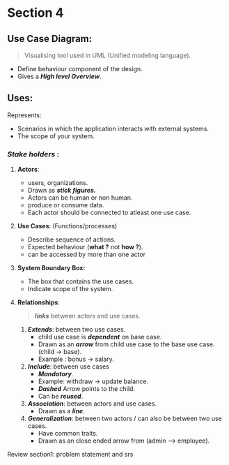# Section 4

## __Use Case Diagram:__
> Visualising tool used in UML (Unified modeling language).

- Define behaviour component of the design.
- Gives a ***High level Overview***.

## Uses:
Represents:
- Scenarios in which the application interacts with external systems.
- The scope of your system.

### ***Stake holders*** : 
1) **Actors**: 
    - users, organizations.
    - Drawn as ***stick figures.***
    - Actors can be human or non human.
    - produce or consume data.
    - Each actor should be connected to atleast one use case.

2) **Use Cases**: (Functions/processes)
    - Describe sequence of actions.
    - Expected behaviour (**what ?** not **how ?**).
    - can be accessed by more than one actor

3) **System Boundary Box:** 
    - The box that contains the use cases.
    - Indicate scope of the system.

4) **Relationships**: 
    > ***links*** between actors and use cases. 
    1) ***Extends***:  between two use cases.
        - child use case is ***dependent*** on base case.
        - Drawn as an ***arrow*** from child use case to the base use case. (child &rarr; base).
        - Example : bonus &rarr; salary.
    2) ***Include***: between use cases
        - ***Mandatory***.
        - Example: withdraw &rarr; update balance.
        - ***Dashed*** Arrow points to the child.
        - Can be ***reused***.
    3) ***Association***: between actors and use cases.  
        - Drawn as a ***line***.
    4) ***Generalization***: between two actors / can also be between two use cases.  
        - Have common traits.
        - Drawn as an close ended arrow from (admin --> employee).


Review section1: 
problem statement and srs

